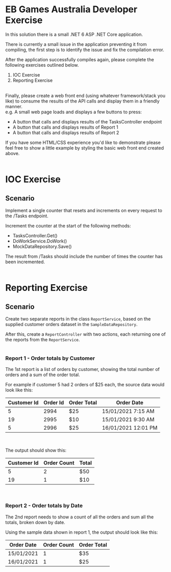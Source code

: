 ﻿
# EB Games Australia Developer Exercise

In this solution there is a small .NET 6 ASP .NET Core application.

There is currently a small issue in the application preventing it from compiling, the first step is to identify the issue and fix the compilation error.

After the application successfully compiles again, please complete the following exercises outlined below.
1. IOC Exercise
2. Reporting Exercise
<br/><br/>

Finally, please create a web front end (using whatever framework/stack you like) to consume the results of the API calls and display them in a friendly manner.<br/>
e.g. A small web page loads and displays a few buttons to press:
- A button that calls and displays results of the TasksController endpoint
- A button that calls and displays results of Report 1
- A button that calls and displays results of Report 2

If you have some HTML/CSS experience you'd like to demonstrate please feel free to show a little example by styling the basic web front end created above.
<br/><br/>

# IOC Exercise
## Scenario

Implement a single counter that resets and increments on every request to the /Tasks endpoint.

Increment the counter at the start of the following methods:
* TasksController.Get()
* DoWorkService.DoWork()
* MockDataRepository.Save()

The result from /Tasks should include the number of times the counter has been incremented.
<br/><br/>

# Reporting Exercise
## Scenario

Create two separate reports in the class `ReportService`, based on the supplied customer orders dataset in the `SampleDataRepository`.

After this, create a `ReportController` with two actions, each returning one of the reports from the `ReportService`.
<br/><br/>

### Report 1 - Order totals by Customer

The 1st report is a list of orders by customer, showing the total number of orders and a sum of the order total.

For example if customer 5 had 2 orders of $25 each, the source data would look like this:

| Customer Id | Order Id | Order Total | Order Date |
| ----------- | ----------- | ----------- | ----------- |
| 5 | 2994 | $25 | 15/01/2021 7:15 AM |
| 19 | 2995 | $10 | 15/01/2021 9:30 AM |
| 5 | 2996 | $25 | 16/01/2021 12:01 PM |

<br>

The output should show this:

| Customer Id | Order Count | Total |
| ----------- | ----------- | ----------- |
| 5   | 2 | $50 |
| 19  | 1 | $10 |

<br/>

### Report 2 - Order totals by Date

The 2nd report needs to show a count of all the orders and sum all the totals, broken down by date.

Using the sample data shown in report 1, the output should look like this:

| Order Date | Order Count | Order Total |
| ----------- | ----------- | ----------- |
| 15/01/2021 | 1 | $35 | 
| 16/01/2021 | 1 | $25 | 
